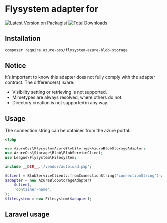 # Flysystem adapter for

[![Latest Version on Packagist](https://img.shields.io/packagist/v/azure-oss/flysystem-azure-blob-storage?style=flat-square)](https://packagist.org/packages/azure-oss/flysystem-azure-blob-storage)
[![Total Downloads](https://img.shields.io/packagist/dt/azure-oss/flysystem-azure-blob-storage?style=flat-square)](https://packagist.org/packages/azure-oss/flysystem-azure-blob-storage)

## Installation

```bash
composer require azure-oss/flysystem-azure-blob-storage
```

## Notice

It’s important to know this adapter does not fully comply with the adapter contract. The difference(s) is/are:

* Visibility setting or retrieving is not supported.
* Mimetypes are always resolved, where others do not.
* Directory creation is not supported in any way.

## Usage

The connection string can be obtained from the azure portal.

```php
<?php

use AzureOss\FlysystemAzureBlobStorage\AzureBlobStorageAdapter;
use AzureOss\Storage\Blob\BlobServiceClient;
use League\Flysystem\Filesystem;

include __DIR__.'/vendor/autoload.php';

$client = BlobServiceClient::fromConnectionString('connectionString')->getContainerClient('container-name')
$adapter = new AzureBlobStorageAdapter(
    $client,
    'container-name',
);
$filesystem = new Filesystem($adapter);
```

## Laravel usage